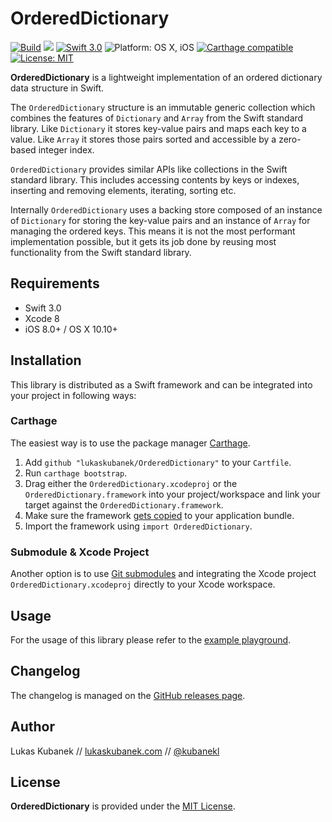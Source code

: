 # OrderedDictionary

[![][image-1]][1] [![][image-2]][2] [![][image-3]][3] ![][image-4] [![][image-5]][4] [![][image-6]][5]

**OrderedDictionary** is a lightweight implementation of an ordered dictionary data structure in Swift.

The `OrderedDictionary` structure is an immutable generic collection which combines the features of `Dictionary` and `Array` from the Swift standard library. Like `Dictionary` it stores key-value pairs and maps each key to a value. Like `Array` it stores those pairs sorted and accessible by a zero-based integer index.

`OrderedDictionary` provides similar APIs like collections in the Swift standard library. This includes accessing contents by keys or indexes, inserting and removing elements, iterating, sorting etc.

Internally `OrderedDictionary` uses a backing store composed of an instance of `Dictionary` for storing the key-value pairs and an instance of `Array` for managing the ordered keys. This means it is not the most performant implementation possible, but it gets its job done by reusing most functionality from the Swift standard library.

## Requirements

- Swift 3.0
- Xcode 8
- iOS 8.0+ / OS X 10.10+

## Installation

This library is distributed as a Swift framework and can be integrated into your project in following ways:

### Carthage

The easiest way is to use the package manager [Carthage][6].

1. Add `github "lukaskubanek/OrderedDictionary"` to your `Cartfile`.
2. Run `carthage bootstrap`.
3. Drag either the `OrderedDictionary.xcodeproj` or the `OrderedDictionary.framework` into your project/workspace and link your target against the `OrderedDictionary.framework`.
4. Make sure the framework [gets copied][7] to your application bundle.
5. Import the framework using `import OrderedDictionary`.

### Submodule & Xcode Project

Another option is to use [Git submodules][8] and integrating the Xcode project `OrderedDictionary.xcodeproj` directly to your Xcode workspace.

## Usage

For the usage of this library please refer to the [example playground][9].

## Changelog

The changelog is managed on the [GitHub releases page][10].

## Author

Lukas Kubanek // [lukaskubanek.com][11] // [@kubanekl][12]

## License

**OrderedDictionary** is provided under the [MIT License][13].

[1]:	https://travis-ci.org/lukaskubanek/OrderedDictionary
[2]:	https://github.com/lukaskubanek/OrderedDictionary/releases
[3]:	https://developer.apple.com/swift/
[4]:	https://github.com/Carthage/Carthage
[5]:	LICENSE.md
[6]:	https://github.com/Carthage/Carthage
[7]:	https://github.com/Carthage/Carthage#adding-frameworks-to-an-application
[8]:	http://git-scm.com/book/en/v2/Git-Tools-Submodules
[9]:	Playgrounds/OrderedDictionary.playground/Contents.swift
[10]:	https://github.com/lukaskubanek/OrderedDictionary/releases
[11]:	http://lukaskubanek.com
[12]:	https://twitter.com/kubanekl
[13]:	LICENSE.md

[image-1]:	https://img.shields.io/travis/lukaskubanek/OrderedDictionary.svg?style=flat-square "Build"
[image-2]:	https://img.shields.io/github/release/NSLogxiaoyu3/OrderedDictionary.svg?style=flat-square
[image-3]:	https://img.shields.io/badge/Swift-3.0-orange.svg?style=flat-square "Swift 3.0"
[image-4]:	https://img.shields.io/badge/platform-macOS/iOS-yellowgreen.svg?style=flat-square "Platform: OS X, iOS"
[image-5]:	https://img.shields.io/badge/Carthage-compatible-4BC51D.svg?style=flat-square "Carthage compatible"
[image-6]:	https://img.shields.io/badge/license-MIT-lightgrey.svg?style=flat-square "License: MIT"
